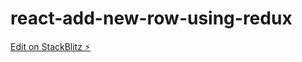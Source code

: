 # react-add-new-row-using-redux

[Edit on StackBlitz ⚡️](https://stackblitz.com/edit/react-add-new-row-using-redux)